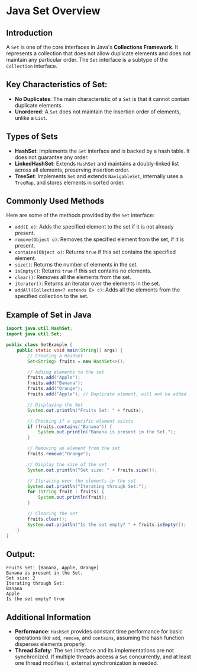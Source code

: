 
# Java Set Overview

## Introduction
A `Set` is one of the core interfaces in Java's **Collections Framework**. It represents a collection that does not allow duplicate elements and does not maintain any particular order. The `Set` interface is a subtype of the `Collection` interface.

## Key Characteristics of Set:
- **No Duplicates**: The main characteristic of a `Set` is that it cannot contain duplicate elements.
- **Unordered**: A `Set` does not maintain the insertion order of elements, unlike a `List`.

## Types of Sets
- **HashSet**: Implements the `Set` interface and is backed by a hash table. It does not guarantee any order.
- **LinkedHashSet**: Extends `HashSet` and maintains a doubly-linked list across all elements, preserving insertion order.
- **TreeSet**: Implements `Set` and extends `NavigableSet`, internally uses a `TreeMap`, and stores elements in sorted order.

## Commonly Used Methods
Here are some of the methods provided by the `Set` interface:

- `add(E e)`: Adds the specified element to the set if it is not already present.
- `remove(Object o)`: Removes the specified element from the set, if it is present.
- `contains(Object o)`: Returns `true` if this set contains the specified element.
- `size()`: Returns the number of elements in the set.
- `isEmpty()`: Returns `true` if this set contains no elements.
- `clear()`: Removes all the elements from the set.
- `iterator()`: Returns an iterator over the elements in the set.
- `addAll(Collection<? extends E> c)`: Adds all the elements from the specified collection to the set.

## Example of Set in Java

```java
import java.util.HashSet;
import java.util.Set;

public class SetExample {
    public static void main(String[] args) {
        // Creating a HashSet
        Set<String> fruits = new HashSet<>();

        // Adding elements to the set
        fruits.add("Apple");
        fruits.add("Banana");
        fruits.add("Orange");
        fruits.add("Apple"); // Duplicate element, will not be added

        // Displaying the Set
        System.out.println("Fruits Set: " + fruits);

        // Checking if a specific element exists
        if (fruits.contains("Banana")) {
            System.out.println("Banana is present in the Set.");
        }

        // Removing an element from the set
        fruits.remove("Orange");

        // Display the size of the set
        System.out.println("Set size: " + fruits.size());

        // Iterating over the elements in the set
        System.out.println("Iterating through Set:");
        for (String fruit : fruits) {
            System.out.println(fruit);
        }

        // Clearing the Set
        fruits.clear();
        System.out.println("Is the set empty? " + fruits.isEmpty());
    }
}
```

## Output:
```
Fruits Set: [Banana, Apple, Orange]
Banana is present in the Set.
Set size: 2
Iterating through Set:
Banana
Apple
Is the set empty? true
```

## Additional Information
- **Performance**: `HashSet` provides constant time performance for basic operations like `add`, `remove`, and `contains`, assuming the hash function disperses elements properly.
- **Thread Safety**: The `Set` interface and its implementations are not synchronized. If multiple threads access a `Set` concurrently, and at least one thread modifies it, external synchronization is needed.
